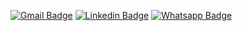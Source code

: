 [![Gmail Badge](https://img.shields.io/badge/-Gmail-c14438?style=flat-square&logo=Gmail&logoColor=white&link=mailto:mthethwakl15@gmail.com)](mthethwakl15@gmail.com)
[![Linkedin Badge](https://img.shields.io/badge/-LinkedIn-0e76a8?style=flat-square&logo=Linkedin&logoColor=white)](https://www.linkedin.com/in/kgaugelo-mthethwa-00a22520a/)
[![Whatsapp Badge](https://img.shields.io/badge/-Whatsapp-4CA143?style=flat-square&labelColor=4CA143&logo=whatsapp&logoColor=white&link=https://api.whatsapp.com/send?phone=27678827616&text=Hello!👋)](https://api.whatsapp.com/send?phone=27678827616&text=Hello!👋)
